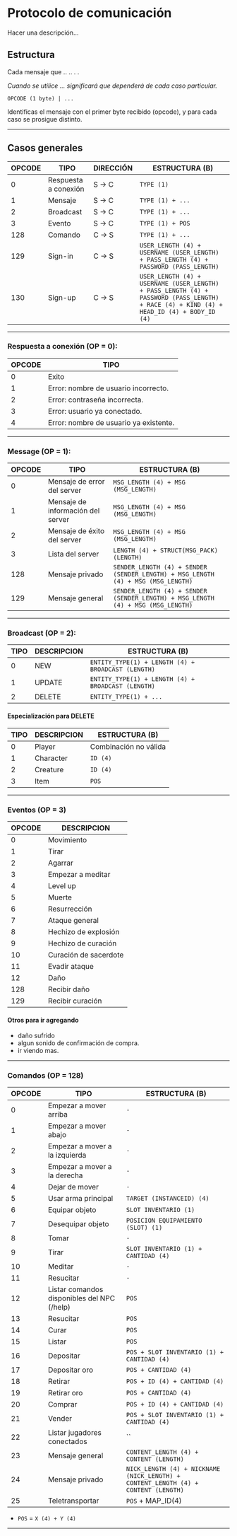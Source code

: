 # Protocolo de comunicación

Hacer una descripción...

## Estructura

Cada mensaje que  .. .. . .

*Cuando se utilice ... significará que dependerá de cada caso particular.*

`OPCODE (1 byte) | ...`

Identificas el mensaje con el primer byte recibido (opcode), y para cada caso se prosigue distinto.

---

## Casos generales

| OPCODE | TIPO | DIRECCIÓN | ESTRUCTURA (B) |
|--------|------|-----------|----------------|
| 0 | Respuesta a conexión | S -> C | `TYPE (1)` |
| 1 | Mensaje | S -> C | `TYPE (1) + ...` |
| 2 | Broadcast | S -> C | `TYPE (1) + ...` |
| 3 | Evento | S -> C | `TYPE (1) + POS` |
| 128 | Comando | C -> S | `TYPE (1) + ...` |
| 129 | Sign-in | C -> S | `USER_LENGTH (4) + USERNAME (USER_LENGTH) + PASS_LENGTH (4) + PASSWORD (PASS_LENGTH)` |
| 130 | Sign-up | C -> S | `USER_LENGTH (4) + USERNAME (USER_LENGTH) + PASS_LENGTH (4) + PASSWORD (PASS_LENGTH) + RACE (4) + KIND (4) + HEAD_ID (4) + BODY_ID (4)` |

---

### Respuesta a conexión (OP = 0):

| OPCODE | TIPO |
|--------|------|
| 0 | Exito |
| 1 | Error: nombre de usuario incorrecto. |
| 2 | Error: contraseña incorrecta. |
| 3 | Error: usuario ya conectado. |
| 4 | Error: nombre de usuario ya existente. |

---

### Message (OP = 1):

| OPCODE | TIPO | ESTRUCTURA (B) |
|--------|------|----------------|
| 0 | Mensaje de error del server | `MSG_LENGTH (4) + MSG (MSG_LENGTH)` |
| 1 | Mensaje de información del server | `MSG_LENGTH (4) + MSG (MSG_LENGTH)` |
| 2 | Mensaje de éxito del server | `MSG_LENGTH (4) + MSG (MSG_LENGTH)` |
| 3 | Lista del server | `LENGTH (4) + STRUCT(MSG_PACK) (LENGTH)` |
| 128 | Mensaje privado | `SENDER_LENGTH (4) + SENDER (SENDER_LENGTH) + MSG_LENGTH (4) + MSG (MSG_LENGTH)` |
| 129 | Mensaje general | `SENDER_LENGTH (4) + SENDER (SENDER_LENGTH) + MSG_LENGTH (4) + MSG (MSG_LENGTH)` |

---

### Broadcast (OP = 2):
    
| TIPO | DESCRIPCION | ESTRUCTURA (B) |
|--------|------|----------------|
| 0 | NEW | `ENTITY_TYPE(1) + LENGTH (4) + BROADCAST (LENGTH)` | 
| 1 | UPDATE | `ENTITY_TYPE(1) + LENGTH (4) + BROADCAST (LENGTH)` | 
| 2 | DELETE | `ENTITY_TYPE(1) + ...` | 

#### Especialización para DELETE

| TIPO | DESCRIPCION | ESTRUCTURA (B) |
|--------|------|----------------|
| 0 | Player | Combinación no válida | 
| 1 | Character | `ID (4)` | 
| 2 | Creature | `ID (4)` |
| 3 | Item | `POS` |

---

### Eventos (OP = 3)
| OPCODE | DESCRIPCION |
|--------|-------------|
| 0 | Movimiento |
| 1 | Tirar |
| 2 | Agarrar |
| 3 | Empezar a meditar |
| 4 | Level up |
| 5 | Muerte |
| 6 | Resurrección |
| 7 | Ataque general |
| 8 | Hechizo de explosión |
| 9 | Hechizo de curación |
| 10 | Curación de sacerdote |
| 11 | Evadir ataque |
| 12 | Daño |
| 128 | Recibir daño |
| 129 | Recibir curación |


#### Otros para ir agregando

- daño sufrido
- algun sonido de confirmación de compra.
- ir viendo mas.

---

### Comandos (OP = 128)

| OPCODE | TIPO | ESTRUCTURA (B) |
|--------|------|----------------|
| 0 | Empezar a mover arriba | `-` |
| 1 | Empezar a mover abajo | `-` |
| 2 | Empezar a mover a la izquierda | `-` |
| 3 | Empezar a mover a la derecha | `-` |
| 4 | Dejar de mover | `-` |
| 5 | Usar arma principal | `TARGET (INSTANCEID) (4)` |
| 6 | Equipar objeto | `SLOT INVENTARIO (1)` |
| 7 | Desequipar objeto | `POSICION EQUIPAMIENTO (SLOT) (1)` |
| 8 | Tomar | `-` |
| 9 | Tirar | `SLOT INVENTARIO (1) + CANTIDAD (4)` |
| 10 | Meditar | `-` |
| 11 | Resucitar | `-` |
| 12 | Listar comandos disponibles del NPC (/help) | `POS` |
| 13 | Resucitar | `POS` |
| 14 | Curar | `POS` |
| 15 | Listar | `POS` |
| 16 | Depositar | `POS + SLOT INVENTARIO (1) + CANTIDAD (4)` |
| 17 | Depositar oro | `POS + CANTIDAD (4)` |
| 18 | Retirar | `POS + ID (4) + CANTIDAD (4)` |
| 19 | Retirar oro | `POS + CANTIDAD (4)` |
| 20 | Comprar | `POS + ID (4) + CANTIDAD (4)` |
| 21 | Vender | `POS + SLOT INVENTARIO (1) + CANTIDAD (4)` |
| 22 | Listar jugadores conectados | `` |
| 23 | Mensaje general | `CONTENT_LENGTH (4) + CONTENT (LENGTH)` |
| 24 | Mensaje privado | `NICK_LENGTH (4) + NICKNAME (NICK_LENGTH) + CONTENT_LENGTH (4) + CONTENT (LENGTH)` |
| 25 | Teletransportar | `POS` + MAP_ID(4) |

* `POS` = `X (4) + Y (4)`

---
